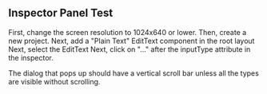 ## Inspector Panel Test

First, change the screen resolution to 1024x640 or lower.
Then, create a new project.
Next, add a "Plain Text" EditText component in the root layout
Next, select the EditText
Next, click on "..." after the inputType attribute in the inspector.

The dialog that pops up should have a vertical scroll bar unless all
the types are visible without scrolling.
